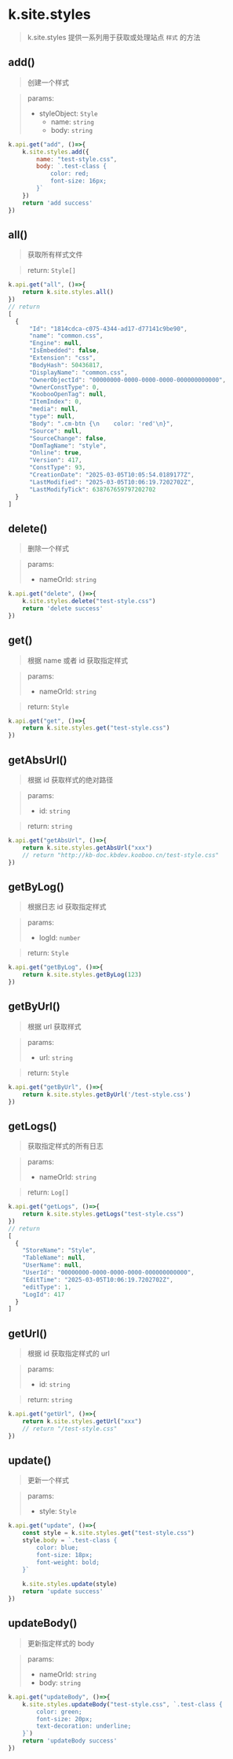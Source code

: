 # k.site.styles

> k.site.styles 提供一系列用于获取或处理站点 `样式` 的方法

## add()
> 创建一个样式

> params:
> - styleObject: `Style`
>   - name: `string`
>   - body: `string`

```js
k.api.get("add", ()=>{
    k.site.styles.add({
        name: "test-style.css",
        body: `.test-class {
            color: red;
            font-size: 16px;
        }`
    })
    return 'add success'
})
```

## all()
> 获取所有样式文件

> return: `Style[]`

```js
k.api.get("all", ()=>{
    return k.site.styles.all()
})
// return
[
  {
      "Id": "1814cdca-c075-4344-ad17-d77141c9be90",
      "name": "common.css",
      "Engine": null,
      "IsEmbedded": false,
      "Extension": "css",
      "BodyHash": 50436817,
      "DisplayName": "common.css",
      "OwnerObjectId": "00000000-0000-0000-0000-000000000000",
      "OwnerConstType": 0,
      "KoobooOpenTag": null,
      "ItemIndex": 0,
      "media": null,
      "type": null,
      "Body": ".cm-btn {\n    color: 'red'\n}",
      "Source": null,
      "SourceChange": false,
      "DomTagName": "style",
      "Online": true,
      "Version": 417,
      "ConstType": 93,
      "CreationDate": "2025-03-05T10:05:54.0189177Z",
      "LastModified": "2025-03-05T10:06:19.7202702Z",
      "LastModifyTick": 638767659797202702
  }
]
```

## delete()
> 删除一个样式

> params: 
> - nameOrId: `string`

```js
k.api.get("delete", ()=>{ 
    k.site.styles.delete("test-style.css")
    return 'delete success'
})
```

## get()
> 根据 name 或者 id 获取指定样式

> params: 
> - nameOrId: `string`

> return: `Style`

```js
k.api.get("get", ()=>{
    return k.site.styles.get("test-style.css")
})
```

## getAbsUrl()
> 根据 id 获取样式的绝对路径

> params:
> - id: `string`

> return: `string`

```js
k.api.get("getAbsUrl", ()=>{
    return k.site.styles.getAbsUrl("xxx")
    // return "http://kb-doc.kbdev.kooboo.cn/test-style.css"
})
```

## getByLog()
> 根据日志 id 获取指定样式

> params:
> - logId: `number`

> return: `Style`

```js
k.api.get("getByLog", ()=>{
    return k.site.styles.getByLog(123)
})
```

## getByUrl()
> 根据 url 获取样式

> params: 
> - url: `string`

> return: `Style`

```js
k.api.get("getByUrl", ()=>{
    return k.site.styles.getByUrl('/test-style.css')
})
```

## getLogs()
> 获取指定样式的所有日志

> params:
> - nameOrId: `string`

> return: `Log[]`

```js
k.api.get("getLogs", ()=>{
    return k.site.styles.getLogs("test-style.css")
})
// return
[
  {
    "StoreName": "Style",
    "TableName": null,
    "UserName": null,
    "UserId": "00000000-0000-0000-0000-000000000000",
    "EditTime": "2025-03-05T10:06:19.7202702Z",
    "editType": 1,
    "LogId": 417
  }
]
```

## getUrl()
> 根据 id 获取指定样式的 url

> params:
> - id: `string`

> return: `string`

```js
k.api.get("getUrl", ()=>{
    return k.site.styles.getUrl("xxx")
    // return "/test-style.css"
})
```

## update()
> 更新一个样式

> params:
> - style: `Style`

```js
k.api.get("update", ()=>{
    const style = k.site.styles.get("test-style.css")
    style.body = `.test-class {
        color: blue;
        font-size: 18px;
        font-weight: bold;
    }`
    
    k.site.styles.update(style)
    return 'update success'
})
```

## updateBody()
> 更新指定样式的 body

> params:
> - nameOrId: `string`
> - body: `string`

```js
k.api.get("updateBody", ()=>{
    k.site.styles.updateBody("test-style.css", `.test-class {
        color: green;
        font-size: 20px;
        text-decoration: underline;
    }`)
    return 'updateBody success'
})
```

